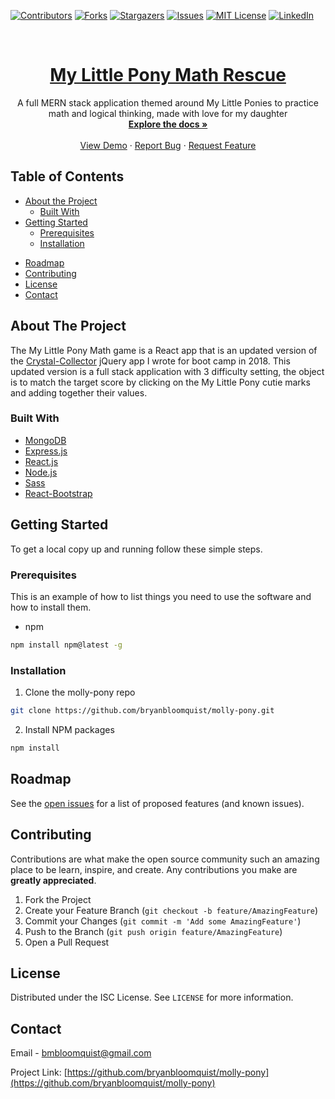 <!-- README Template from  https://github.com/othneildrew/Best-README-Template -->

<!-- PROJECT SHIELDS -->
<!--
*** I'm using markdown "reference style" links for readability.
*** Reference links are enclosed in brackets [ ] instead of parentheses ( ).
*** See the bottom of this document for the declaration of the reference variables
*** for contributors-url, forks-url, etc. This is an optional, concise syntax you may use.
*** https://www.markdownguide.org/basic-syntax/#reference-style-links
-->

[![Contributors][contributors-shield]][contributors-url]
[![Forks][forks-shield]][forks-url]
[![Stargazers][stars-shield]][stars-url]
[![Issues][issues-shield]][issues-url]
[![MIT License][license-shield]][license-url]
[![LinkedIn][linkedin-shield]][linkedin-url]

<!-- PROJECT LOGO -->

<br />
<p align="center">
  <a href="https://github.com/bryanbloomquist/molly-pony">
    <h1 align="center">My Little Pony Math Rescue</h1>
  </a>
  <p align="center">
    A full MERN stack application themed around My Little Ponies to practice math and logical thinking, made with love for my daughter
    <br />
    <a href="https://github.com/bryanbloomquist/molly-pony"><strong>Explore the docs »</strong></a>
    <br />
    <br />
    <a href="https://molly-pony.herokuapp.com">View Demo</a>
    ·
    <a href="https://github.com/bryanbloomquist/molly-pony/issues">Report Bug</a>
    ·
    <a href="https://github.com/bryanbloomquist/molly-pony/issues">Request Feature</a>
  </p>
</p>

<!-- TABLE OF CONTENTS -->

## Table of Contents

* [About the Project](#about-the-project)
  * [Built With](#built-with)
* [Getting Started](#getting-started)
  * [Prerequisites](#prerequisites)
  * [Installation](#installation)
<!-- * [Usage](#usage) -->
* [Roadmap](#roadmap)
* [Contributing](#contributing)
* [License](#license)
* [Contact](#contact)
<!-- * [Acknowledgements](#acknowledgements) -->

<!-- ABOUT THE PROJECT -->

## About The Project

The My Little Pony Math game is a React app that is an updated version of the [Crystal-Collector](https://github.com/bryanbloomquist/crystal-collector) jQuery app I wrote for boot camp in 2018.  This updated version is a full stack application with 3 difficulty setting, the object is to match the target score by clicking on the My Little Pony cutie marks and adding together their values.

### Built With

* [MongoDB](https://mongodb.com)
* [Express.js](https://expressjs.com)
* [React.js](https://reactjs.org)
* [Node.js](https://nodejs.org)
* [Sass](https://sass-lang.com)
* [React-Bootstrap](https://react-bootstrap.github.io)

<!-- GETTING STARTED -->

## Getting Started

To get a local copy up and running follow these simple steps.

### Prerequisites

This is an example of how to list things you need to use the software and how to install them.
* npm
```sh
npm install npm@latest -g
```

### Installation
 
1. Clone the molly-pony repo
```sh
git clone https://github.com/bryanbloomquist/molly-pony.git
```
2. Install NPM packages
```sh
npm install
```

<!-- USAGE EXAMPLES -->

<!-- 
## Usage

Use this space to show useful examples of how a project can be used. Additional screenshots, code examples and demos work well in this space. You may also link to more resources.

_For more examples, please refer to the [Documentation](https://example.com)_ 
-->

<!-- ROADMAP -->

## Roadmap

See the [open issues](https://github.com/bryanbloomquist/molly-pony/issues) for a list of proposed features (and known issues).

<!-- CONTRIBUTING -->

## Contributing

Contributions are what make the open source community such an amazing place to be learn, inspire, and create. Any contributions you make are **greatly appreciated**.

1. Fork the Project
2. Create your Feature Branch (`git checkout -b feature/AmazingFeature`)
3. Commit your Changes (`git commit -m 'Add some AmazingFeature'`)
4. Push to the Branch (`git push origin feature/AmazingFeature`)
5. Open a Pull Request

<!-- LICENSE -->

## License

Distributed under the ISC License. See `LICENSE` for more information.

<!-- CONTACT -->
## Contact

Email - [bmbloomquist@gmail.com](mailto:bmbloomquist@gmail.com)

Project Link: [https://github.com/bryanbloomquist/molly-pony](https://github.com/bryanbloomquist/molly-pony)

<!-- ACKNOWLEDGEMENTS -->

<!-- ## Acknowledgements

* []()
* []()
* []() -->

<!-- MARKDOWN LINKS & IMAGES -->

<!-- https://www.markdownguide.org/basic-syntax/#reference-style-links -->
[contributors-shield]: https://img.shields.io/github/contributors/bryanbloomquist/molly-pony.svg?style=flat-square
[contributors-url]: https://github.com/bryanbloomquist/molly-pony/graphs/contributors
[forks-shield]: https://img.shields.io/github/forks/bryanbloomquist/molly-pony.svg?style=flat-square
[forks-url]: https://github.com/bryanbloomquist/molly-pony/network/members
[stars-shield]: https://img.shields.io/github/stars/bryanbloomquist/molly-pony.svg?style=flat-square
[stars-url]: https://github.com/bryanbloomquist/molly-pony/stargazers
[issues-shield]: https://img.shields.io/github/issues/bryanbloomquist/molly-pony.svg?style=flat-square
[issues-url]: https://github.com/bryanbloomquist/molly-pony/issues
[license-shield]: https://img.shields.io/github/license/bryanbloomquist/molly-pony.svg?style=flat-square
[license-url]: https://github.com/bryanbloomquist/molly-pony/blob/master/LICENSE.txt
[linkedin-shield]: https://img.shields.io/badge/-LinkedIn-black.svg?style=flat-square&logo=linkedin&colorB=555
[linkedin-url]: https://www.linkedin.com/in/bryan-bloomquist-b1374416b/
[product-screenshot]: images/screenshot.png

